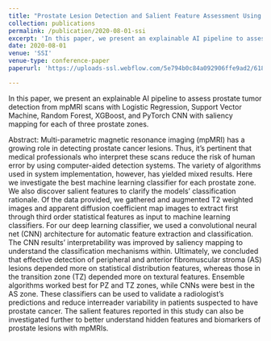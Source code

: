 ```yaml
---
title: "Prostate Lesion Detection and Salient Feature Assessment Using Zone-Based Classifiers"
collection: publications
permalink: /publication/2020-08-01-ssi
excerpt: 'In this paper, we present an explainable AI pipeline to assess prostate tumor detection from mpMRI scans.'
date: 2020-08-01
venue: 'SSI'
venue-type: conference-paper
paperurl: 'https://uploads-ssl.webflow.com/5e794b0c84a092906ffe9ad2/6181d3de75bd9f441452fa0a_Haoli_Yin_2020_paper..pdf'

---
```

In this paper, we present an explainable AI pipeline to assess prostate tumor detection from mpMRI scans with Logistic Regression, Support Vector Machine, Random Forest, XGBoost, and PyTorch CNN with saliency mapping for each of three prostate zones. 

Abstract: Multi-parametric magnetic resonance imaging (mpMRI) has a growing role in detecting prostate cancer lesions. Thus, it’s pertinent that medical professionals who interpret these scans reduce the risk of human error by using computer-aided detection systems. The variety of algorithms used in system implementation, however, has yielded mixed results. Here we investigate the best machine learning classifier for each prostate zone. We also discover salient features to clarify the models’ classification rationale. Of the data provided, we gathered and augmented T2 weighted images and apparent diffusion coefficient map images to extract first through third order statistical features as input to machine learning classifiers. For our deep learning classifier, we used a convolutional neural net (CNN) architecture for automatic feature extraction and classification. The CNN results’ interpretability was improved by saliency mapping to understand the classification mechanisms within. Ultimately, we concluded that effective detection of peripheral and anterior
fibromuscular stroma (AS) lesions depended more on statistical distribution features, whereas those in the transition zone (TZ) depended more on textural features. Ensemble algorithms worked best for PZ and TZ zones, while CNNs were best in the AS zone. These classifiers can be used to validate a radiologist’s predictions and reduce interreader variability in patients suspected to have prostate cancer. The salient features reported in this study can also be investigated further to better understand hidden features and biomarkers of prostate lesions with mpMRIs.
